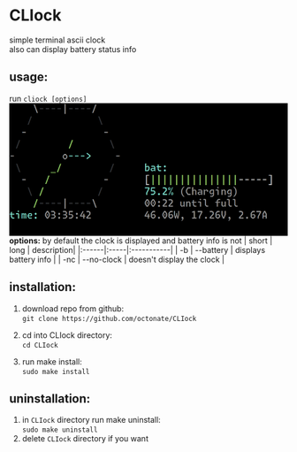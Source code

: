 # CLIock

simple terminal ascii clock\
also can display battery status info


## usage:
run `cliock [options]`\
<img src="cliock335.png?raw=true" alt="CLIock" align="right" height="240px">

**options:**
by default the clock is displayed and battery info is not
| short | long | description|
|:------|:-----|:-----------|
| -b | --battery | displays battery info |
| -nc | --no-clock | doesn't display the clock |

## installation:
1) download repo from github:\
`git clone https://github.com/octonate/CLIock`

2) cd into CLIock directory:\
`cd CLIock`

3) run make install:\
`sudo make install`

## uninstallation: 
1) in `CLIock` directory run make uninstall:\
`sudo make uninstall`
2) delete `CLIock` directory if you want
